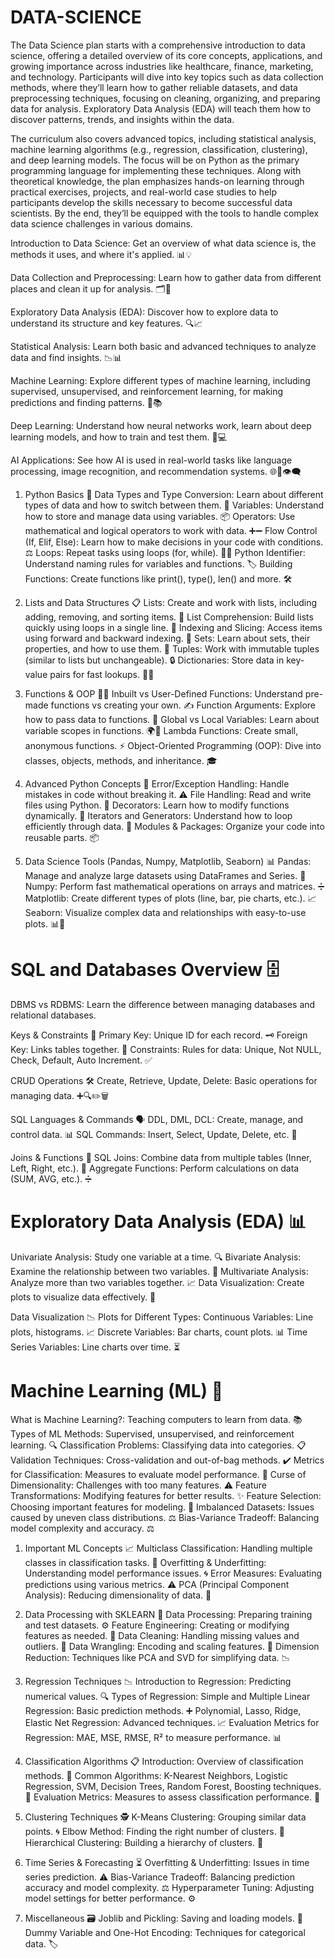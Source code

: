 # DATA-SCIENCE

The Data Science plan starts with a comprehensive introduction to data science, offering a detailed overview of its core concepts, applications, and growing importance across industries like healthcare, finance, marketing, and technology. Participants will dive into key topics such as data collection methods, where they’ll learn how to gather reliable datasets, and data preprocessing techniques, focusing on cleaning, organizing, and preparing data for analysis. Exploratory Data Analysis (EDA) will teach them how to discover patterns, trends, and insights within the data.


The curriculum also covers advanced topics, including statistical analysis, machine learning algorithms (e.g., regression, classification, clustering), and deep learning models. The focus will be on Python as the primary programming language for implementing these techniques. Along with theoretical knowledge, the plan emphasizes hands-on learning through practical exercises, projects, and real-world case studies to help participants develop the skills necessary to become successful data scientists. By the end, they’ll be equipped with the tools to handle complex data science challenges in various domains.


Introduction to Data Science: Get an overview of what data science is, the methods it uses, and where it's applied. 📊💡

Data Collection and Preprocessing: Learn how to gather data from different places and clean it up for analysis. 🗂️🧹

Exploratory Data Analysis (EDA): Discover how to explore data to understand its structure and key features. 🔍📈

Statistical Analysis: Learn both basic and advanced techniques to analyze data and find insights. 📉📊

Machine Learning: Explore different types of machine learning, including supervised, unsupervised, and reinforcement learning, for making predictions and finding patterns. 🤖📚

Deep Learning: Understand how neural networks work, learn about deep learning models, and how to train and test them. 🧠💻

AI Applications: See how AI is used in real-world tasks like language processing, image recognition, and recommendation systems. 🌐📝👁️‍🗨️


1. Python Basics 🐍
Data Types and Type Conversion: Learn about different types of data and how to switch between them. 🔄
Variables: Understand how to store and manage data using variables. 📦
Operators: Use mathematical and logical operators to work with data. ➕➖
Flow Control (If, Elif, Else): Learn how to make decisions in your code with conditions. ⚖️
Loops: Repeat tasks using loops (for, while). 🔄🔁
Python Identifier: Understand naming rules for variables and functions. 🏷️
Building Functions: Create functions like print(), type(), len() and more. 🛠️

2. Lists and Data Structures 📋
Lists: Create and work with lists, including adding, removing, and sorting items. 📝
List Comprehension: Build lists quickly using loops in a single line. 🚀
Indexing and Slicing: Access items using forward and backward indexing. 🔢
Sets: Learn about sets, their properties, and how to use them. 🔗
Tuples: Work with immutable tuples (similar to lists but unchangeable). 🔒
Dictionaries: Store data in key-value pairs for fast lookups. 🔑📖

4. Functions & OOP 🧑‍💻
Inbuilt vs User-Defined Functions: Understand pre-made functions vs creating your own. ✍️
Function Arguments: Explore how to pass data to functions. 📨
Global vs Local Variables: Learn about variable scopes in functions. 🌍📍
Lambda Functions: Create small, anonymous functions. ⚡
Object-Oriented Programming (OOP): Dive into classes, objects, methods, and inheritance. 🎓

6. Advanced Python Concepts 🔧
Error/Exception Handling: Handle mistakes in code without breaking it. ⚠️
File Handling: Read and write files using Python. 📂
Decorators: Learn how to modify functions dynamically. 🎨
Iterators and Generators: Understand how to loop efficiently through data. 🔄
Modules & Packages: Organize your code into reusable parts. 📦

7. Data Science Tools (Pandas, Numpy, Matplotlib, Seaborn) 📊
Pandas: Manage and analyze large datasets using DataFrames and Series. 📑
Numpy: Perform fast mathematical operations on arrays and matrices. ➗
Matplotlib: Create different types of plots (line, bar, pie charts, etc.). 📈
Seaborn: Visualize complex data and relationships with easy-to-use plots. 📊🎨


# SQL and Databases Overview 🗄️

DBMS vs RDBMS: Learn the difference between managing databases and relational databases. 

Keys & Constraints 🔑
Primary Key: Unique ID for each record. 🗝️
Foreign Key: Links tables together. 🔗
Constraints: Rules for data: Unique, Not NULL, Check, Default, Auto Increment. ✅

CRUD Operations 🛠️
Create, Retrieve, Update, Delete: Basic operations for managing data. ➕🔍✏️🗑️

SQL Languages & Commands 🗣️
DDL, DML, DCL: Create, manage, and control data. 📊
SQL Commands: Insert, Select, Update, Delete, etc. 📝

Joins & Functions 🔄
SQL Joins: Combine data from multiple tables (Inner, Left, Right, etc.). 🔗
Aggregate Functions: Perform calculations on data (SUM, AVG, etc.). ➗

# Exploratory Data Analysis (EDA) 📊
Univariate Analysis: Study one variable at a time. 🔍
Bivariate Analysis: Examine the relationship between two variables. 🔗
Multivariate Analysis: Analyze more than two variables together. 📈
Data Visualization: Create plots to visualize data effectively. 🎨

Data Visualization 📉
Plots for Different Types:
Continuous Variables: Line plots, histograms. 📈
Discrete Variables: Bar charts, count plots. 📊
Time Series Variables: Line charts over time. ⏳

# Machine Learning (ML) 🤖
What is Machine Learning?: Teaching computers to learn from data. 📚
Types of ML Methods: Supervised, unsupervised, and reinforcement learning. 🔍
Classification Problems: Classifying data into categories. 📋
Validation Techniques: Cross-validation and out-of-bag methods. ✔️
Metrics for Classification: Measures to evaluate model performance. 📏
Curse of Dimensionality: Challenges with too many features. ⚠️
Feature Transformations: Modifying features for better results. ✨
Feature Selection: Choosing important features for modeling. 🔑
Imbalanced Datasets: Issues caused by uneven class distributions. ⚖️
Bias-Variance Tradeoff: Balancing model complexity and accuracy. ⚖️

1. Important ML Concepts 📈
Multiclass Classification: Handling multiple classes in classification tasks. 🥇
Overfitting & Underfitting: Understanding model performance issues. 🌀
Error Measures: Evaluating predictions using various metrics. ⚠️
PCA (Principal Component Analysis): Reducing dimensionality of data. 📏

2. Data Processing with SKLEARN 🔧
Data Processing: Preparing training and test datasets. ⚙️
Feature Engineering: Creating or modifying features as needed. 🔄
Data Cleaning: Handling missing values and outliers. 🧹
Data Wrangling: Encoding and scaling features. 🔄
Dimension Reduction: Techniques like PCA and SVD for simplifying data. 📉

3. Regression Techniques 📉
Introduction to Regression: Predicting numerical values. 🔍
Types of Regression:
Simple and Multiple Linear Regression: Basic prediction methods. ➕
Polynomial, Lasso, Ridge, Elastic Net Regression: Advanced techniques. 📈
Evaluation Metrics for Regression: MAE, MSE, RMSE, R² to measure performance. 📊

4. Classification Algorithms 📋
Introduction: Overview of classification methods. 🧩
Common Algorithms: K-Nearest Neighbors, Logistic Regression, SVM, Decision Trees, Random Forest, Boosting techniques. 🌲
Evaluation Metrics: Measures to assess classification performance. 📏

5. Clustering Techniques 🕵️
K-Means Clustering: Grouping similar data points. 🌀
Elbow Method: Finding the right number of clusters. 🎯
Hierarchical Clustering: Building a hierarchy of clusters. 🏰

6. Time Series & Forecasting ⏳
Overfitting & Underfitting: Issues in time series prediction. ⚠️
Bias-Variance Tradeoff: Balancing prediction accuracy and model complexity. ⚖️
Hyperparameter Tuning: Adjusting model settings for better performance. ⚙️

7. Miscellaneous 🗃️
Joblib and Pickling: Saving and loading models. 💾
Dummy Variable and One-Hot Encoding: Techniques for categorical data. 🏷️


































